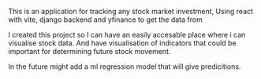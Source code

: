 This is an application for tracking any stock market investment,
Using react with vite, django backend and yfinance to get the data from

I created this project so I can have an easily accesable place where i can visualise stock data.
And have visualisation of indicators that could be important for determining future stock movement.

In the future might add a ml regression model that will give predicitions.